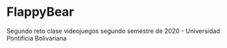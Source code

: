 # FlappyBear
Segundo reto clase videojuegos segundo semestre de 2020 - Universidad Pontificia Bolivariana
